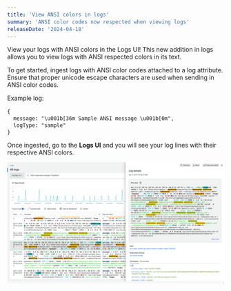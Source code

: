 ```yaml
---
title: 'View ANSI colors in logs'
summary: 'ANSI color codes now respected when viewing logs'
releaseDate: '2024-04-18'
---
```


View your logs with ANSI colors in the Logs UI! This new addition in logs allows you to view logs with ANSI respected colors in its text.

To get started, ingest logs with ANSI color codes attached to a log attribute. Ensure that proper unicode escape characters are used when sending in ANSI color codes.

Example log: 
```
{ 
  message: "\u001b[36m Sample ANSI message \u001b[0m",
  logType: "sample"
}
``` 

Once ingested, go to the **Logs UI** and you will see your log lines with their respective ANSI colors.

!["ANSI color coded logs"](./images/ansi-color-codes-in-log-table.png "ANSI color coded logs")